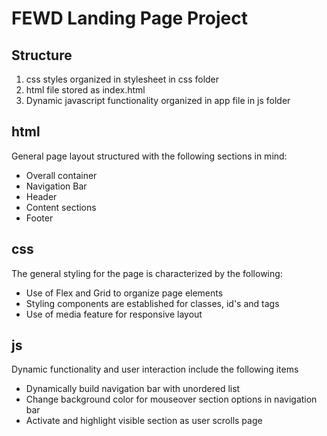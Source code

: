 # FEWD Landing Page Project

## Structure
<ol>
    <li>css styles organized in stylesheet in css folder</li>
    <li>html file stored as index.html</li>
    <li>Dynamic javascript functionality organized in app file in js folder</li>
</ol>

## html
<p>General page layout structured with the following sections in mind:</p>
<ul>
    <li>Overall container</li>
    <li>Navigation Bar</li>
    <li>Header</li>
    <li>Content sections</li>
    <li>Footer</li>
</ul>

## css
<p>The general styling for the page is characterized by the following:</p>
<ul>
    <li>Use of Flex and Grid to organize page elements</li>
    <li>Styling components are established for classes, id's and tags</li>
    <li>Use of media feature for responsive layout</li>
</ul>

## js
<p>Dynamic functionality and user interaction include the following items</p>
<ul>
    <li>Dynamically build navigation bar with unordered list</li>
    <li>Change background color for mouseover section options in navigation bar</li>
    <li>Activate and highlight visible section as user scrolls page</li>
</ul>